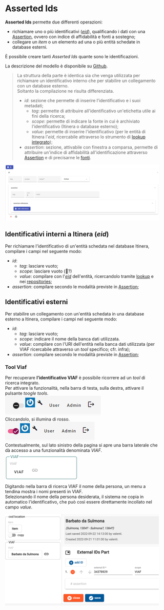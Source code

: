 # Asserted Ids
**Asserted Ids** permette due differenti operazioni:  
* richiamare uno o più identificativi ([_eid_](identifiers.md)), qualificando i dati con una [Assertion](Assertion_Brick.md), ovvero con indice di affidabilità e fonti a sostegno;  
* collegare un _item_ o un elemento ad una o più entità schedate in database esterni.

È possibile creare tanti _Asserted Ids_ quante sono le identificazioni.  

La descrizione del modello è disponibile su [Github](https://github.com/vedph/cadmus-general#externalidspart).  

> La struttura della parte è identica sia che venga utilizzata per richiamare un identificativo interno che per stabilire un collegamento con un database esterno.  
> Soltanto la compilazione ne risulta differenziata.  
> * _id_: sezione che permette di inserire l'identificativo e i suoi metadati;   
>    * _tag_: permette di attribuire all'identificativo un'etichetta utile ai fini della ricerca;  
>    * _scope_: permette di indicare la fonte in cui è archiviato l'identificativo (Itinera o database esterno);  
>    * _value_: permette di inserire l'identificativo (per le entità di Itinera l'_eid_, ricercabile attraverso lo strumento di [lookup integrato](lookup.md));  
> * _assertion_: sezione, attivabile con finestra a comparsa, permette di attribuire un'indice di affidabilità all'identificazione attraverso [Assertion](Assertion_Brick.md) e di precisarne le [fonti](Docref_Brick.md).  
  

![](https://github.com/petrarchsitinera/linee-guida/blob/e88adcfe6655f13f9f18f6aa7de232fe8d83907b/docs/assets/images/asserted_id.png)  


## Identificativi interni a Itinera (_eid_)

Per richiamare l'identificativo di un'entità schedata nel database Itinera, compilare i campi nel seguente modo:

* _id_:
  * _tag_: lasciare vuoto;
  * _scope_: lasciare vuoto (🚧?) 
  * _value_: compilare con l'[_eid_]((identifiers.md)) dell'entità, ricercandolo tramite [lookup](lookup.md) e nei [repositories](repository.md);  
* _assertion_: compilare secondo le modalità previste in [Assertion](Assertion_Brick.md);  

## Identificativi esterni

Per stabilire un collegamento con un'entità schedata in una database esterno a Itinera, compilare i campi nel seguente modo:  

* _id_:
  * _tag_: lasciare vuoto;
  * _scope_: indicare il nome della banca dati utilizzata.
  * _value_: compilare con l'URI dell'entità nella banca dati utilizzata (per VIAF ricercabile attraverso un _tool_ specifico; cfr. infra);  
* _assertion_: compilare secondo le modalità previste in [Assertion](Assertion_Brick.md);  

### Tool Viaf
Per recuperare **l'identificativo VIAF** è possibile ricorrere ad un _tool_ di ricerca integrato.  
Per attivare la funzionalità, nella barra di testa, sulla destra, attivare il pulsante _toogle tools_.  
![](https://github.com/petrarchsitinera/linee-guida/blob/e4de2f4f2dca13dcba7beae653a386470c141348/docs/assets/images/tools_off.png?raw=true)  
Cliccandolo, si illumina di rosso.   
![](https://github.com/petrarchsitinera/linee-guida/blob/e4de2f4f2dca13dcba7beae653a386470c141348/docs/assets/images/tools_on.png?raw=true)   
Contestualmente, sul lato sinistro della pagina si apre una barra laterale che dà accesso a una funzionalità denominata _VIAF_.   
![](https://github.com/petrarchsitinera/linee-guida/blob/32a21f598ab1973e807dff0be492e94d155e5c4c/docs/assets/images/tool_viaf.png?raw=true)   
Digitando nella barra di ricerca VIAF il nome della persona, un menu a tendina mostra i nomi presenti in VIAF.  
Selezionando il nome della persona desiderata, il sistema ne copia in automatico l'identificativo, che può così essere direttamente incollato nel campo _value_.     

![](https://github.com/petrarchsitinera/linee-guida/blob/7de26f57ea824e0286a03b47055b362667dfcc73/docs/assets/images/tool_viaf2.png?raw=true)


